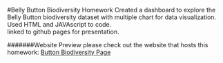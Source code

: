 #Belly Button Biodiversity Homework
Created a dashboard to explore the Belly Button biodiversity dataset with multiple chart for data visualization.  Used HTML and JAVAscript to code.  
linked to github pages for presentation.

#######Website Preview
please check out the website that hosts this homework: [Button Biodiversity Page](https://github.com/jzmtwong/jzmtwong.github.io)